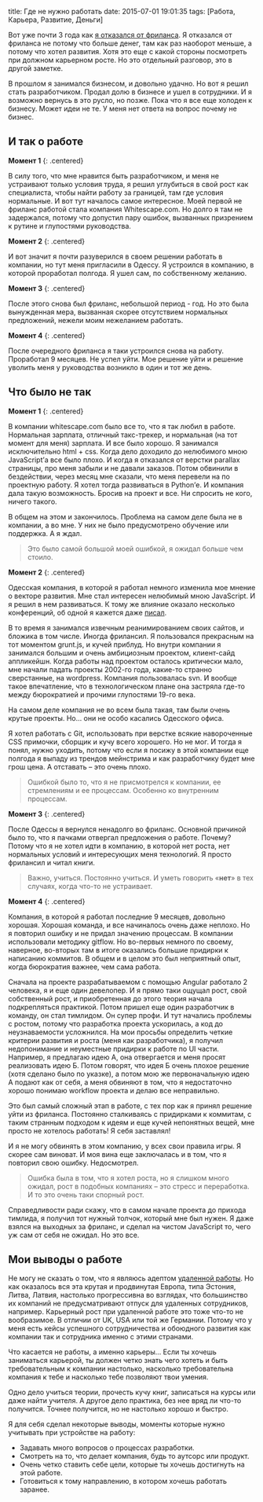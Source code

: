 title: Где не нужно работать
date: 2015-07-01 19:01:35
tags: [Работа, Карьера, Развитие, Деньги]

Вот уже почти 3 года как [я отказался от фриланса](/blog/why-i-gave-up-freelancing/). Я отказался от фриланса не потому что больше денег, там как раз наоборот меньше, а потому что хотел развития. Хотя это еще с какой стороны посмотреть при должном карьерном росте. Но это отдельный разговор, это в другой заметке.

В прошлом я занимался бизнесом, и довольно удачно. Но вот я решил стать разработчиком. Продал долю в бизнесе и ушел в сотрудники. И я возможно вернусь в это русло, но позже. Пока что я все еще холоден к бизнесу. Может идеи не те. У меня нет ответа  на вопрос почему не бизнес. 

## И так о работе

**Момент 1**
{: .centered}

В силу того, что мне нравится быть разработчиком, и меня не устраивают только условия труда, я решил углубиться в свой рост как специалиста, чтобы найти работу за границей, там где условия нормальные. И вот тут началось самое интересное. Моей первой не фриланс работой стала компания Whitescape.com. Но долго я там не задержался, потому что допустил пару ошибок, вызванных призрением к рутине и глупостями руководства.

**Момент 2**
{: .centered}

И вот значит я почти разуверился в своем решении работать в компании, но тут меня пригласили в Одессу. Я устроился в компанию, в которой проработал полгода. Я ушел сам, по собственному желанию.

**Момент 3**
{: .centered}

После этого снова был фриланс, небольшой период - год. Но это была вынужденная мера, вызванная скорее отсутствием нормальных предложений, нежели моим нежеланием работать.

**Момент 4**
{: .centered}

После очередного фриланса я таки устроился снова на работу. Проработал 9 месяцев. Не успел уйти. Мое решение уйти и решение уволить меня у руководства возникло в один и тот же день.

## Что было не так

**Момент 1**
{: .centered}

В компании whitescape.com было все то, что я так любил в работе. Нормальная зарплата, отличный такс-трекер, и нормальная (на тот момент для меня) зарплата. И все было хорошо. Я занимался исключительно html + css. Когда дело доходило до нелюбимого мною JavaScript’а все было плохо. И когда я отказался от верстки parallax страницы, про меня забыли и не давали заказов. Потом обвинили в бездействии, через месяц мне сказали, что меня перевели на по проектную работу. Я хотел тогда развиваться в Python’е. И компания дала такую возможность. Бросив на проект и все. Ни спросить не кого, ничего такого. 

В общем на этом и закончилось. Проблема на самом деле была не в компании, а во мне. У них не было предусмотрено обучение или поддержка. А я ждал.

>Это было самой большой моей ошибкой, я ожидал больше чем стоило.

**Момент 2**
{: .centered}

Одесская компания, в которой я работал немного изменила мое мнение о векторе развития. Мне стал интересен нелюбимый мною JavaScript. И я решил в нем развиваться. К тому же влияние оказало несколько конференций, об одной я кажется даже [писал](/blog/yandex-subbotnik/).

В то время я занимался извечным реанимированием своих сайтов, и бложика в том числе. Иногда фрилансил. Я пользовался прекрасным на тот моментом grunt.js, и кучей приблуд. Но внутри компании я занимался большим и очень амбициозным проектом, клиент-сайд аппликейшн. Когда работы над проектом осталось критически мало, мне начали падать проекты 2002-го года, какие-то странно сверстанные, на wordpress. Компания пользовалась svn. И вообще такое впечатление, что в технологическом плане она застряла где-то между бюрократией и прочими глупостями 19-го века. 

На самом деле компания не во всем была такая, там были очень крутые проекты. Но… они не особо касались Одесского офиса. 

Я хотел работать с Git, использовать при верстке всякие навороченные CSS примочки, сборщик и кучу всего хорошего. Но не мог. И тогда я понял, нужно уходить, потому что если я посижу в этой компании еще полгода я выпаду из трендов мейнстрима и как разработчику будет мне грош цена. А отставать – это очень плохо.

>Ошибкой было то, что я не присмотрелся к компании, ее стремлениям и ее процессам. Особенно ко внутренним процессам.

**Момент 3**
{: .centered}

После Одессы я вернулся ненадолго во фриланс. Основной причиной было то, что я пачками отвергал предложения о работе. Почему? Потому что я не хотел идти в компанию, в которой нет роста, нет нормальных условий и интересующих меня технологий. Я просто фрилансил и читал книги.

>Важно, учиться. Постоянно учиться. И уметь говорить «**нет**» в тех случаях, когда что-то не устраивает.

**Момент 4**
{: .centered}

Компания, в которой я работал последние 9 месяцев, довольно хорошая. Хорошая команда, и все начиналось очень даже неплохо. Но я повторил ошибку и не придал значению процессам. В компании использовали методику gitflow. Но во-первых немного по своему, наверное, во-вторых там в итоге оказались большие придирки к написанию коммитов. В общем и в целом это был неприятный опыт, когда бюрократия важнее, чем сама работа.

Сначала на проекте разрабатываемом с помощью Angular работало 2 человека, я и еще один девелопер. И я прямо таки ощущал рост, свой собственный рост, и приобретенная до этого теория начала подкрепляться практикой. Потом пришел еще один разработчик в команду, он стал тимлидом. Он супер профи. И тут начались проблемы с ростом, потому что разработка проекта ускорилась, а код до неузнаваемости усложнился. На мои просьбы определить четкие критерии развития и роста (меня как разработчика), я получил недопонимание и неуместные придирки к работе по UI части. Например, я предлагаю идею А, она отвергается и меня просят реализовать идею Б. Потом говорят, что идея Б очень плохое решение (хотя сделано было по указке), а потом мою же первоначальную идею А подают как от себя, а меня обвиняют в том, что я недостаточно хорошо понимаю workflow проекта и делаю все неправильно. 

Это был самый сложный этап в работе, с тех пор как я принял решение уйти из фриланса. Постоянно сталкиваясь с придирками к коммитам, с таким странным подходом к идеям и еще кучей непонятных вещей, мне просто не хотелось работать! Я себя заставлял!

И я не могу обвинять в этом компанию, у всех свои правила игры. Я скорее сам виноват. И моя вина еще заключалась и в том, что я повторил свою ошибку. Недосмотрел.

>Ошибка была в том, что я хотел роста, но я слишком много ожидал, рост в подобных компаниях – это стресс и переработка. И то это очень таки спорный рост.

Справедливости ради скажу, что в самом начале проекта до прихода тимлида, я получил тот нужный толчок, который мне был нужен. Я даже взялся на выходных за фриланс, и сделал на чистом JavaScript  то, чего уж сам от себя не ожидал. Но это все.

## Мои выводы о работе

Не могу не сказать о том, что я являюсь адептом [удаленной работы](/blog/remote/). Но как оказалось вся эта крутая и продвинутая Европа, типа Эстония, Литва, Латвия, настолько прогрессивна во взглядах, что большинство их компаний не предусматривают отпуск для удаленных сотрудников, например. Карьерный рост при удаленной работе это тоже что-то не вообразимое. В отличии от UK, USA или той же Германии. Потому что у меня есть кейсы успешного сотрудничества и обоюдного развития как компании так и сотрудника именно с этими странами.

Что касается не работы, а именно карьеры… Если ты хочешь заниматься карьерой, ты должен четко знать чего хотеть и быть требовательным к компании настолько, насколько требовательна компания к тебе и насколько тебе позволяют твои умения.

Одно дело учиться теории, прочесть кучу книг, записаться на курсы или даже найти учителя. А другое дело практика, без нее вряд ли что-то получится. Точнее получится, но не настолько хорошо и быстро.

Я для себя сделал некоторые выводы, моменты которые нужно учитывать при устройстве на работу:

* Задавать много вопросов о процессах разработки.
* Смотреть на то, что делает компания, будь то аутсорс или продукт.
* Очень четко ставить себе цели, которые ты хочешь достигнуть на этой работе.
* Готовиться к тому направлению, в котором хочешь работать заранее.